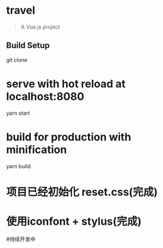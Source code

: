 # travel

> A Vue.js project

## Build Setup

git clone

# serve with hot reload at localhost:8080
yarn start

# build for production with minification
yarn build

# 项目已经初始化 reset.css(完成)

# 使用iconfont + stylus(完成)

#待续开发中

